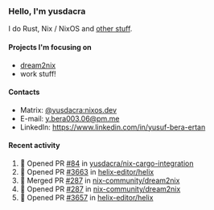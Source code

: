 ### Hello, I'm yusdacra

I do Rust, Nix / NixOS and [other stuff](https://gaze.systems/).

#### Projects I'm focusing on

- [dream2nix](https://github.com/nix-community/dream2nix)
- work stuff!

#### Contacts

- Matrix: [@yusdacra:nixos.dev](https://matrix.to/#/@yusdacra:nixos.dev)
- E-mail: y.bera003.06@pm.me
- LinkedIn: https://www.linkedin.com/in/yusuf-bera-ertan

#### Recent activity

<!--START_SECTION:activity-->
1. 💪 Opened PR [#84](https://github.com/yusdacra/nix-cargo-integration/pull/84) in [yusdacra/nix-cargo-integration](https://github.com/yusdacra/nix-cargo-integration)
2. 💪 Opened PR [#3663](https://github.com/helix-editor/helix/pull/3663) in [helix-editor/helix](https://github.com/helix-editor/helix)
3. 🎉 Merged PR [#287](https://github.com/nix-community/dream2nix/pull/287) in [nix-community/dream2nix](https://github.com/nix-community/dream2nix)
4. 💪 Opened PR [#287](https://github.com/nix-community/dream2nix/pull/287) in [nix-community/dream2nix](https://github.com/nix-community/dream2nix)
5. 💪 Opened PR [#3657](https://github.com/helix-editor/helix/pull/3657) in [helix-editor/helix](https://github.com/helix-editor/helix)
<!--END_SECTION:activity-->
